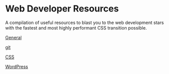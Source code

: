 Web Developer Resources
=

A compilation of useful resources to blast you to the web development stars with the fastest and most highly performant CSS transition possible.

[General](general.md)

[git](git.md)

[CSS](css.md)

[WordPress](wordpress.md)
